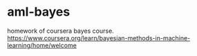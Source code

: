 # aml-bayes
homework of coursera bayes course. https://www.coursera.org/learn/bayesian-methods-in-machine-learning/home/welcome
